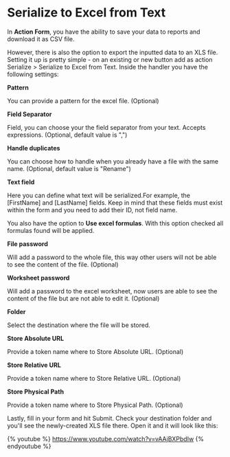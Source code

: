 # Serialize to Excel from Text

In **Action Form**, you have the ability to save your data to reports and download it as CSV file. 

However, there is also the option to export the inputted data to an XLS file.  Setting it up is pretty simple - on an existing or new button add as action Serialize > Serialize to Excel from Text. Inside the handler you have the following settings:

**Pattern**

You can provide a pattern for the excel file. (Optional)

**Field Separator** 

Field, you can choose your the field separator from your text. Accepts expressions. (Optional, default value is ",")

**Handle duplicates**

You can choose how to handle when you already have a file with the same name. (Optional, default value is "Rename")

**Text field**

Here you can define what text will be serialized.For example, the [FirstName] and [LastName] fields. Keep in mind that these fields must exist within the form and you need to add their ID, not field name.  

You also have the option to **Use excel formulas**. With this option checked all formulas found will be applied.

**File password**

Will add a password to the whole file, this way other users will not be able to see the content of the file. (Optional)

**Worksheet password**

Will add a password to the excel worksheet, now users are able to see the content of the file but are not able to edit it. (Optional)

**Folder**

Select the destination where the file will be stored.

**Store Absolute URL**

Provide a token name where to Store Absolute URL. (Optional)

**Store Relative URL**

Provide a token name where to Store Relative URL. (Optional)

**Store Physical Path**

Provide a token name where to Store Physical Path. (Optional)

Lastly, fill in your form and hit Submit. Check your destination folder and you'll see the newly-created XLS file there. Open it and it will look like this: 

{% youtube %} https://www.youtube.com/watch?v=vAAjBXPbdIw {% endyoutube %}